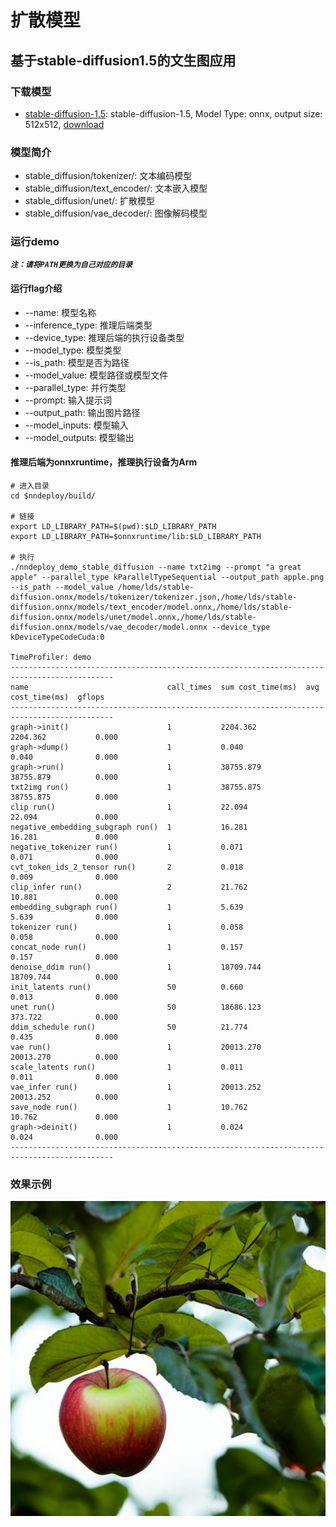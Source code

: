 
# 扩散模型

## 基于stable-diffusion1.5的文生图应用

### 下载模型

- [stable-diffusion-1.5](stable-diffusion-1.5): stable-diffusion-1.5, Model Type: onnx, output size: 512x512, [download](https://www.modelscope.cn/models/nndeploy/nndeploy/resolve/master/stable_diffusion/)

### 模型简介

- stable_diffusion/tokenizer/: 文本编码模型
- stable_diffusion/text_encoder/: 文本嵌入模型
- stable_diffusion/unet/: 扩散模型
- stable_diffusion/vae_decoder/: 图像解码模型

### 运行demo

***`注：请将PATH更换为自己对应的目录`***

#### 运行flag介绍

- --name: 模型名称
- --inference_type: 推理后端类型
- --device_type: 推理后端的执行设备类型
- --model_type: 模型类型
- --is_path: 模型是否为路径
- --model_value: 模型路径或模型文件
- --parallel_type: 并行类型
- --prompt: 输入提示词
- --output_path: 输出图片路径
- --model_inputs: 模型输入
- --model_outputs: 模型输出

#### 推理后端为onnxruntime，推理执行设备为Arm

```shell
# 进入目录
cd $nndeploy/build/

# 链接
export LD_LIBRARY_PATH=$(pwd):$LD_LIBRARY_PATH
export LD_LIBRARY_PATH=$onnxruntime/lib:$LD_LIBRARY_PATH

# 执行
./nndeploy_demo_stable_diffusion --name txt2img --prompt "a great apple" --parallel_type kParallelTypeSequential --output_path apple.png --is_path --model_value /home/lds/stable-diffusion.onnx/models/tokenizer/tokenizer.json,/home/lds/stable-diffusion.onnx/models/text_encoder/model.onnx,/home/lds/stable-diffusion.onnx/models/unet/model.onnx,/home/lds/stable-diffusion.onnx/models/vae_decoder/model.onnx --device_type kDeviceTypeCodeCuda:0

TimeProfiler: demo
---------------------------------------------------------------------------------------------
name                               call_times  sum cost_time(ms)  avg cost_time(ms)  gflops
---------------------------------------------------------------------------------------------
graph->init()                      1           2204.362           2204.362           0.000 
graph->dump()                      1           0.040              0.040              0.000 
graph->run()                       1           38755.879          38755.879          0.000 
txt2img run()                      1           38755.875          38755.875          0.000 
clip run()                         1           22.094             22.094             0.000 
negative_embedding_subgraph run()  1           16.281             16.281             0.000 
negative_tokenizer run()           1           0.071              0.071              0.000 
cvt_token_ids_2_tensor run()       2           0.018              0.009              0.000 
clip_infer run()                   2           21.762             10.881             0.000 
embedding_subgraph run()           1           5.639              5.639              0.000 
tokenizer run()                    1           0.058              0.058              0.000 
concat_node run()                  1           0.157              0.157              0.000 
denoise_ddim run()                 1           18709.744          18709.744          0.000 
init_latents run()                 50          0.660              0.013              0.000 
unet run()                         50          18686.123          373.722            0.000 
ddim_schedule run()                50          21.774             0.435              0.000 
vae run()                          1           20013.270          20013.270          0.000 
scale_latents run()                1           0.011              0.011              0.000 
vae_infer run()                    1           20013.252          20013.252          0.000 
save_node run()                    1           10.762             10.762             0.000 
graph->deinit()                    1           0.024              0.024              0.000 
---------------------------------------------------------------------------------------------
```

### 效果示例

![sample_output](../../docs/image/demo/stable_diffusion/apple.png)